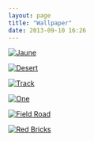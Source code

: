 ```yaml
---
layout: page
title: "Wallpaper"
date: 2013-09-10 16:26
---
```


[![Jaune][1]](http://g.sayzlim.net/LkrH)

[![Desert][2]](http://g.sayzlim.net/hThX)

[![Track][3]](http://g.sayzlim.net/A5XM)

[![One][4]](http://g.sayzlim.net/3kJH)

[![Field Road][5]](http://g.sayzlim.net/vPWB)

[![Red Bricks][6]](http://g.sayzlim.net/uMTo)

[1]: http://images.sayzlim.net/wallpaper/jaune.jpg
[2]: http://images.sayzlim.net/wallpaper/desert.jpg
[3]: http://images.sayzlim.net/wallpaper/track.jpg
[4]: http://images.sayzlim.net/wallpaper/one.jpg
[5]: http://images.sayzlim.net/wallpaper/field_road.jpg
[6]: http://images.sayzlim.net/wallpaper/red_bricks.jpg
